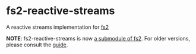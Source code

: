 # fs2-reactive-streams
A reactive streams implementation for [fs2](https://github.com/functional-streams-for-scala/fs2)

**NOTE**: fs2-reactive-streams is now [a submodule of fs2](https://github.com/functional-streams-for-scala/fs2).  For older versions, please consult the [guide](../GUIDE.md).
